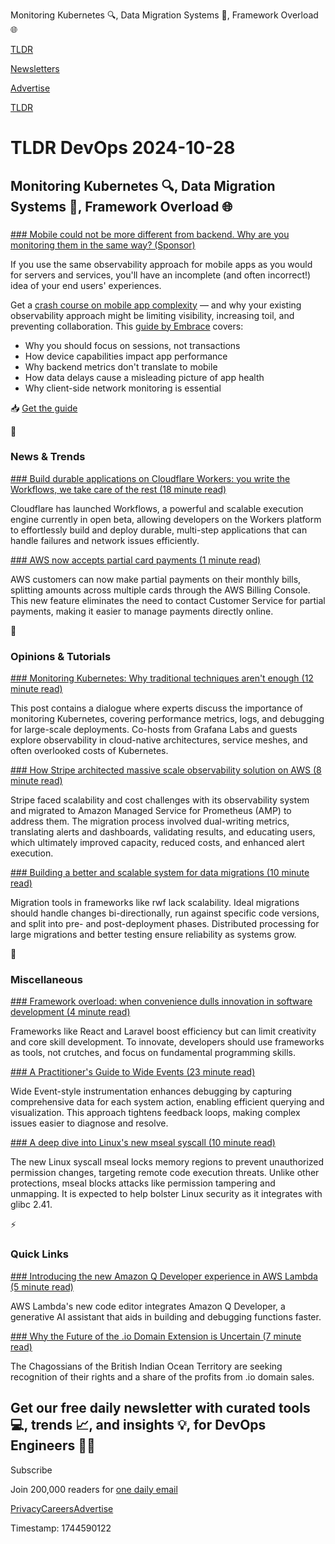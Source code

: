 Monitoring Kubernetes 🔍, Data Migration Systems 🔧, Framework Overload 🌐

[TLDR](/)

[Newsletters](/newsletters)

[Advertise](https://advertise.tldr.tech/)

[TLDR](/)

# TLDR DevOps 2024-10-28

## Monitoring Kubernetes 🔍, Data Migration Systems 🔧, Framework Overload 🌐

### 

[### Mobile could not be more different from backend. Why are you monitoring them in the same way? (Sponsor)](https://get.embrace.io/mobile-observability-guide/?utm_source=newsletter&amp;utm_medium=paid&amp;utm_campaign=TLDR-mobile-observability-guide)

If you use the same observability approach for mobile apps as you would for servers and services, you'll have an incomplete (and often incorrect!) idea of your end users' experiences.

Get a [crash course on mobile app complexity](https://get.embrace.io/mobile-observability-guide/?utm_source=newsletter&utm_medium=paid&utm_campaign=TLDR-mobile-observability-guide) — and why your existing observability approach might be limiting visibility, increasing toil, and preventing collaboration. This [guide by Embrace](https://get.embrace.io/mobile-observability-guide/?utm_source=newsletter&utm_medium=paid&utm_campaign=TLDR-mobile-observability-guide) covers:

* Why you should focus on sessions, not transactions
* How device capabilities impact app performance
* Why backend metrics don't translate to mobile
* How data delays cause a misleading picture of app health
* Why client-side network monitoring is essential

📥 [Get the guide](https://get.embrace.io/mobile-observability-guide/?utm_source=newsletter&utm_medium=paid&utm_campaign=TLDR-mobile-observability-guide)

📱

### News & Trends

[### Build durable applications on Cloudflare Workers: you write the Workflows, we take care of the rest (18 minute read)](https://blog.cloudflare.com/building-workflows-durable-execution-on-workers/?utm_source=tldrdevops)

Cloudflare has launched Workflows, a powerful and scalable execution engine currently in open beta, allowing developers on the Workers platform to effortlessly build and deploy durable, multi-step applications that can handle failures and network issues efficiently.

[### AWS now accepts partial card payments (1 minute read)](https://aws.amazon.com/about-aws/whats-new/2024/10/aws-accepts-partial-card-payments/?utm_source=tldrdevops)

AWS customers can now make partial payments on their monthly bills, splitting amounts across multiple cards through the AWS Billing Console. This new feature eliminates the need to contact Customer Service for partial payments, making it easier to manage payments directly online.

🚀

### Opinions & Tutorials

[### Monitoring Kubernetes: Why traditional techniques aren't enough (12 minute read)](https://grafana.com/blog/2024/10/18/monitoring-kubernetes-why-traditional-techniques-arent-enough/?utm_source=tldrdevops)

This post contains a dialogue where experts discuss the importance of monitoring Kubernetes, covering performance metrics, logs, and debugging for large-scale deployments. Co-hosts from Grafana Labs and guests explore observability in cloud-native architectures, service meshes, and often overlooked costs of Kubernetes.

[### How Stripe architected massive scale observability solution on AWS (8 minute read)](https://aws.amazon.com/blogs/mt/how-stripe-architected-massive-scale-observability-solution-on-aws/?utm_source=tldrdevops)

Stripe faced scalability and cost challenges with its observability system and migrated to Amazon Managed Service for Prometheus (AMP) to address them. The migration process involved dual-writing metrics, translating alerts and dashboards, validating results, and educating users, which ultimately improved capacity, reduced costs, and enhanced alert execution.

[### Building a better and scalable system for data migrations (10 minute read)](https://yorickpeterse.com/articles/building-a-better-and-scalable-system-for-data-migrations/?utm_source=tldrdevops)

Migration tools in frameworks like rwf lack scalability. Ideal migrations should handle changes bi-directionally, run against specific code versions, and split into pre- and post-deployment phases. Distributed processing for large migrations and better testing ensure reliability as systems grow.

🎁

### Miscellaneous

[### Framework overload: when convenience dulls innovation in software development (4 minute read)](https://prahladyeri.github.io/blog/2024/10/framework-overload.html?utm_source=tldrdevops)

Frameworks like React and Laravel boost efficiency but can limit creativity and core skill development. To innovate, developers should use frameworks as tools, not crutches, and focus on fundamental programming skills.

[### A Practitioner's Guide to Wide Events (23 minute read)](https://jeremymorrell.dev/blog/a-practitioners-guide-to-wide-events/?utm_source=tldrdevops)

Wide Event-style instrumentation enhances debugging by capturing comprehensive data for each system action, enabling efficient querying and visualization. This approach tightens feedback loops, making complex issues easier to diagnose and resolve.

[### A deep dive into Linux's new mseal syscall (10 minute read)](https://blog.trailofbits.com/2024/10/25/a-deep-dive-into-linuxs-new-mseal-syscall/?utm_source=tldrdevops)

The new Linux syscall mseal locks memory regions to prevent unauthorized permission changes, targeting remote code execution threats. Unlike other protections, mseal blocks attacks like permission tampering and unmapping. It is expected to help bolster Linux security as it integrates with glibc 2.41.

⚡️

### Quick Links

[### Introducing the new Amazon Q Developer experience in AWS Lambda (5 minute read)](https://aws.amazon.com/blogs/devops/introducing-the-new-amazon-q-developer-experience-in-aws-lambda/?utm_source=tldrdevops)

AWS Lambda's new code editor integrates Amazon Q Developer, a generative AI assistant that aids in building and debugging functions faster.

[### Why the Future of the .io Domain Extension is Uncertain (7 minute read)](https://thedeveloperstory.com/2024/10/03/why-the-future-of-the-io-domain-extension-is-uncertain/?utm_source=tldrdevops)

The Chagossians of the British Indian Ocean Territory are seeking recognition of their rights and a share of the profits from .io domain sales.

## Get our free daily newsletter with curated tools 💻, trends 📈, and insights 💡, for DevOps Engineers 👨‍💻

Subscribe

Join 200,000 readers for [one daily email](/api/latest/devops)

[Privacy](/privacy)[Careers](https://jobs.ashbyhq.com/tldr.tech)[Advertise](/devops/advertise)

Timestamp: 1744590122